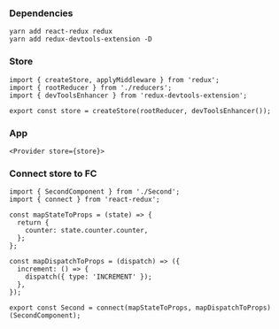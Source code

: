 ### Dependencies

`yarn add react-redux redux`  
`yarn add redux-devtools-extension -D`

### Store

```
import { createStore, applyMiddleware } from 'redux';
import { rootReducer } from './reducers';
import { devToolsEnhancer } from 'redux-devtools-extension';

export const store = createStore(rootReducer, devToolsEnhancer());
```

### App

`<Provider store={store}>`

### Connect store to FC

```
import { SecondComponent } from './Second';
import { connect } from 'react-redux';

const mapStateToProps = (state) => {
  return {
    counter: state.counter.counter,
  };
};

const mapDispatchToProps = (dispatch) => ({
  increment: () => {
    dispatch({ type: 'INCREMENT' });
  },
});

export const Second = connect(mapStateToProps, mapDispatchToProps)(SecondComponent);
```
